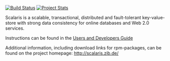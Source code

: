 [![Build Status](https://travis-ci.org/scalaris-team/scalaris.svg?branch=master)](https://travis-ci.org/scalaris-team/scalaris)
[![Project Stats](https://www.openhub.net/p/scalaris/widgets/project_thin_badge.gif)](https://www.openhub.net/p/scalaris)

Scalaris is a scalable, transactional, distributed and fault-tolerant
key-value-store with strong data consistency for online databases and
Web 2.0 services.

Instructions can be found in the [Users and Developers Guide](https://github.com/scalaris-team/scalaris/blob/master/user-dev-guide/main.pdf)

Additional information, including download links for rpm-packages, can
be found on the project homepage:
http://scalaris.zib.de/
